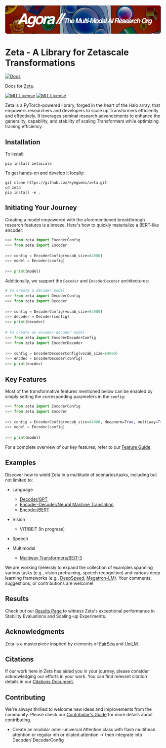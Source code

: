 [![Multi-Modality](agorabanner.png)](https://discord.gg/qUtxnK2NMf)

# Zeta - A Library for Zetascale Transformations
[![Docs](https://readthedocs.org/projects/swarms/badge/)](https://swarms.readthedocs.io)

Docs for [Zeta](https://github.com/kyegomez/swarms).

<p>
  <a href="https://github.com/kyegomez/zeta/blob/main/LICENSE"><img alt="MIT License" src="https://img.shields.io/badge/license-MIT-blue.svg" /></a>
  <a href="https://pypi.org/project/zeta"><img alt="MIT License" src="https://badge.fury.io/py/zeta.svg" /></a>
</p>

Zeta is a PyTorch-powered library, forged in the heart of the Halo array, that empowers researchers and developers to scale up Transformers efficiently and effectively. It leverages seminal research advancements to enhance the generality, capability, and stability of scaling Transformers while optimizing training efficiency.

## Installation

To install:
```
pip install zetascale
```

To get hands-on and develop it locally:
```
git clone https://github.com/kyegomez/zeta.git
cd zeta
pip install -e .
```

## Initiating Your Journey

Creating a model empowered with the aforementioned breakthrough research features is a breeze. Here's how to quickly materialize a BERT-like encoder:

```python
>>> from zeta import EncoderConfig
>>> from zeta import Encoder

>>> config = EncoderConfig(vocab_size=64000)
>>> model = Encoder(config)

>>> print(model)
```

Additionally, we support the `Decoder` and `EncoderDecoder` architectures:

```python
# To create a decoder model
>>> from zeta import DecoderConfig
>>> from zeta import Decoder

>>> config = DecoderConfig(vocab_size=64000)
>>> decoder = Decoder(config)
>>> print(decoder)

# To create an encoder-decoder model
>>> from zeta import EncoderDecoderConfig
>>> from zeta import EncoderDecoder

>>> config = EncoderDecoderConfig(vocab_size=64000)
>>> encdec = EncoderDecoder(config)
>>> print(encdec)
```

## Key Features

Most of the transformative features mentioned below can be enabled by simply setting the corresponding parameters in the `config`:

```python
>>> from zeta import EncoderConfig
>>> from zeta import Encoder

>>> config = EncoderConfig(vocab_size=64000, deepnorm=True, multiway=True)
>>> model = Encoder(config)

>>> print(model)
```

For a complete overview of our key features, refer to our [Feature Guide](features.md).

## Examples

Discover how to wield Zeta in a multitude of scenarios/tasks, including but not limited to:

- Language
  * [Decoder/GPT](examples/fairseq/README.md#example-gpt-pretraining)
  * [Encoder-Decoder/Neural Machine Translation](examples/fairseq/README.md#example-machine-translation)
  * [Encoder/BERT](examples/fairseq/README.md#example-bert-pretraining)

- Vision
  * ViT/BEiT [In progress]

- Speech

- Multimodal
  * [Multiway Transformers/BEiT-3](https://github.com/kyegomez/unilm/tree/master/beit3)

We are working tirelessly to expand the collection of examples spanning various tasks (e.g., vision pretraining, speech recognition) and various deep learning frameworks (e.g., [DeepSpeed](https://github.com/kyegomez/DeepSpeed), [Megatron-LM](https://github.com/NVIDIA/Megatron-LM)). Your comments, suggestions, or contributions are welcome!

## Results

Check out our [Results Page](results.md) to witness Zeta's exceptional performance in Stability Evaluations and Scaling-up Experiments.

## Acknowledgments

Zeta is a masterpiece inspired by elements of [FairSeq](https://github.com/facebookresearch/fairseq) and [UniLM](https://github.com/kyegomez/unilm).

## Citations

If our work here in Zeta has aided you in your journey, please consider acknowledging our efforts in your work. You can find relevant citation details in our [Citations Document](citations.md).

## Contributing

We're always thrilled to welcome new ideas and improvements from the community. Please check our [Contributor's Guide](contributing.md) for more details about contributing.


* Create an modular omni-universal Attention class with flash multihead attention or regular mh or dilated attention -> then integrate into Decoder/ DecoderConfig


